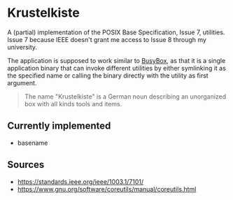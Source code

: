 # Krustelkiste

A (partial) implementation of the POSIX Base Specification, Issue 7, utilities. Issue 7 because IEEE doesn't grant me access to Issue 8 through my university.

The application is supposed to work similar to [BusyBox](https://busybox.net), as that it is a single application binary that can invoke different utilities by either symlinking it as the specified name or calling the binary directly with the utility as first argument.

> The name "Krustelkiste" is a German noun describing an unorganized box with all kinds tools and items.

## Currently implemented
- basename

## Sources
- https://standards.ieee.org/ieee/1003.1/7101/
- https://www.gnu.org/software/coreutils/manual/coreutils.html
